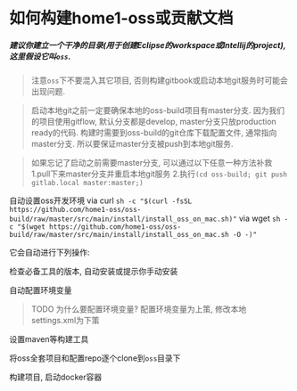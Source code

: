 # 如何构建home1-oss或贡献文档


##### 建议你建立一个干净的目录(用于创建Eclipse的workspace或Intellij的project), 这里假设它叫`oss`.

>注意`oss`下不要混入其它项目, 否则构建gitbook或启动本地git服务时可能会出现问题.

>启动本地git之前一定要确保本地的oss-build项目有master分支.
  因为我们的项目使用gitflow, 默认分支都是develop, master分支只放production ready的代码.
  构建时需要到oss-build的git仓库下载配置文件, 通常指向master分支.
  所以要保证master分支被push到本地git服务.

>如果忘记了启动之前需要master分支, 可以通过以下任意一种方法补救
  1.pull下来master分支并重启本地git服务
  2.执行`(cd oss-build; git push gitlab.local master:master;)` 

  自动设置oss开发环境
  via curl
  `sh -c "$(curl -fsSL https://github.com/home1-oss/oss-build/raw/master/src/main/install/install_oss_on_mac.sh)"`
  via wget
  `sh -c "$(wget https://github.com/home1-oss/oss-build/raw/master/src/main/install/install_oss_on_mac.sh -O -)"`
  
  它会自动进行下列操作:
  
  检查必备工具的版本, 自动安装或提示你手动安装
  
  自动配置环境变量

> TODO 为什么要配置环境变量?
  配置环境变量为上策, 修改本地settings.xml为下策
  
  设置maven等构建工具

  将oss全套项目和配置repo逐个clone到`oss`目录下
  
  构建项目, 启动docker容器


